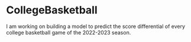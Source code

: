 # CollegeBasketball
I am working on building a model to predict the score differential of every college basketball game of the 2022-2023 season.
